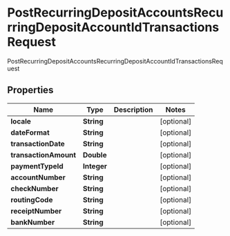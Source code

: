 

# PostRecurringDepositAccountsRecurringDepositAccountIdTransactionsRequest

PostRecurringDepositAccountsRecurringDepositAccountIdTransactionsRequest
## Properties

Name | Type | Description | Notes
------------ | ------------- | ------------- | -------------
**locale** | **String** |  |  [optional]
**dateFormat** | **String** |  |  [optional]
**transactionDate** | **String** |  |  [optional]
**transactionAmount** | **Double** |  |  [optional]
**paymentTypeId** | **Integer** |  |  [optional]
**accountNumber** | **String** |  |  [optional]
**checkNumber** | **String** |  |  [optional]
**routingCode** | **String** |  |  [optional]
**receiptNumber** | **String** |  |  [optional]
**bankNumber** | **String** |  |  [optional]



